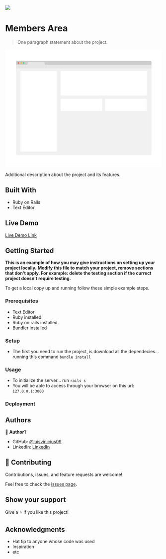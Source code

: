 ![](https://img.shields.io/badge/Microverse-blueviolet)

# Members Area

> One paragraph statement about the project.

![screenshot](./app_screenshot.png)

Additional description about the project and its features.

## Built With

- Ruby on Rails
- Text Editor

## Live Demo

[Live Demo Link](https://livedemo.com)


## Getting Started

**This is an example of how you may give instructions on setting up your project locally.**
**Modify this file to match your project, remove sections that don't apply. For example: delete the testing section if the currect project doesn't require testing.**


To get a local copy up and running follow these simple example steps.

### Prerequisites

- Text Editor
- Ruby installed.
- Ruby on rails installed.
- Bundler installed

### Setup

- The first you need to run the project, is download all the dependecies... running this command `bundle install`

### Usage

- To initialize the server... run `rails s`
- You will be able to access through your browser on this url: `127.0.0.1:3000`

### Deployment



## Authors

👤 **Author1**

- GitHub: [@luisvinicius09](https://github.com/luisvinicius09)
- LinkedIn: [LinkedIn](https://linkedin.com/in/luis-vinicius)

## 🤝 Contributing

Contributions, issues, and feature requests are welcome!

Feel free to check the [issues page](https://github.com/luisvinicius09/members-area/issues).

## Show your support

Give a ⭐️ if you like this project!

## Acknowledgments

- Hat tip to anyone whose code was used
- Inspiration
- etc
